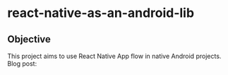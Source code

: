 # react-native-as-an-android-lib
## Objective 
This project aims to use React Native App flow in native Android projects.
Blog post: 
